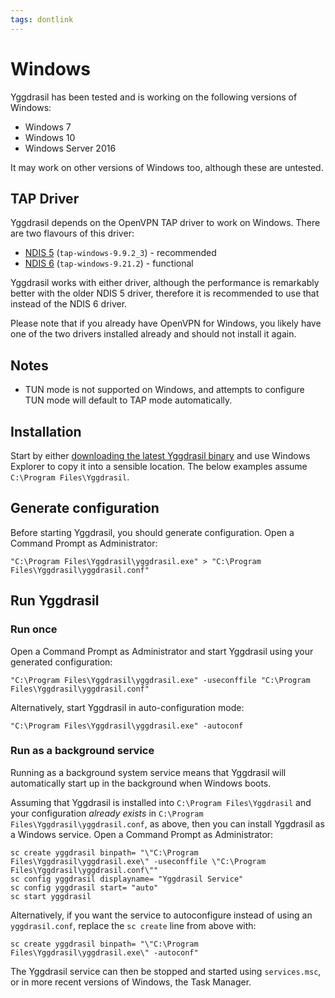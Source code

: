```yaml
---
tags: dontlink
---
```


# Windows

Yggdrasil has been tested and is working on the following versions of Windows:

- Windows 7
- Windows 10
- Windows Server 2016

It may work on other versions of Windows too, although these are untested.

## TAP Driver

Yggdrasil depends on the OpenVPN TAP driver to work on Windows. There are two flavours of this driver:

- [NDIS 5](https://swupdate.openvpn.org/community/releases/tap-windows-9.9.2_3.exe) (`tap-windows-9.9.2_3`) - recommended
- [NDIS 6](https://swupdate.openvpn.org/community/releases/tap-windows-9.21.2.exe) (`tap-windows-9.21.2`) - functional

Yggdrasil works with either driver, although the performance is remarkably better with the older NDIS 5 driver, therefore it is recommended to use that instead of the NDIS 6 driver.

Please note that if you already have OpenVPN for Windows, you likely have one of the two drivers installed already and should not install it again.

## Notes

- TUN mode is not supported on Windows, and attempts to configure TUN mode will default to TAP mode automatically.

## Installation

Start by either [downloading the latest Yggdrasil binary](https://circleci.com/api/v1.1/project/github/yggdrasil-network/yggdrasil-go/latest/artifacts) and use Windows Explorer to copy it into a sensible location. The below examples assume `C:\Program Files\Yggdrasil`.

## Generate configuration

Before starting Yggdrasil, you should generate configuration. Open a Command Prompt as Administrator:
```
"C:\Program Files\Yggdrasil\yggdrasil.exe" > "C:\Program Files\Yggdrasil\yggdrasil.conf"
```

## Run Yggdrasil

### Run once

Open a Command Prompt as Administrator and start Yggdrasil using your generated configuration:
```
"C:\Program Files\Yggdrasil\yggdrasil.exe" -useconffile "C:\Program Files\Yggdrasil\yggdrasil.conf"
```
Alternatively, start Yggdrasil in auto-configuration mode:
```
"C:\Program Files\Yggdrasil\yggdrasil.exe" -autoconf
```

### Run as a background service

Running as a background system service means that Yggdrasil will automatically start up in the background when Windows boots.

Assuming that Yggdrasil is installed into `C:\Program Files\Yggdrasil` and your configuration *already exists* in `C:\Program Files\Yggdrasil\yggdrasil.conf`, as above, then you can install Yggdrasil as a Windows service. Open a Command Prompt as Administrator:
```
sc create yggdrasil binpath= "\"C:\Program Files\Yggdrasil\yggdrasil.exe\" -useconffile \"C:\Program Files\Yggdrasil\yggdrasil.conf\""
sc config yggdrasil displayname= "Yggdrasil Service"
sc config yggdrasil start= "auto"
sc start yggdrasil
```
Alternatively, if you want the service to autoconfigure instead of using an `yggdrasil.conf`, replace the `sc create` line from above with:
  ```
  sc create yggdrasil binpath= "\"C:\Program Files\Yggdrasil\yggdrasil.exe\" -autoconf"
  ```

The Yggdrasil service can then be stopped and started using `services.msc`, or in more recent versions of Windows, the Task Manager.
